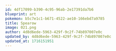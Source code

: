 ```yaml
---
id: 4df17099-b390-4c95-96ab-2e17391da7b6
blueprint: art
pokemon: b5c7e1c1-b671-4522-ae10-166ebd7a9785
title: Spearow
image: 021.png
author: 4d8d6ede-5963-429f-9c2f-74b897007e0c
updated_by: 4d8d6ede-5963-429f-9c2f-74b897007e0c
updated_at: 1716151951
---
```

